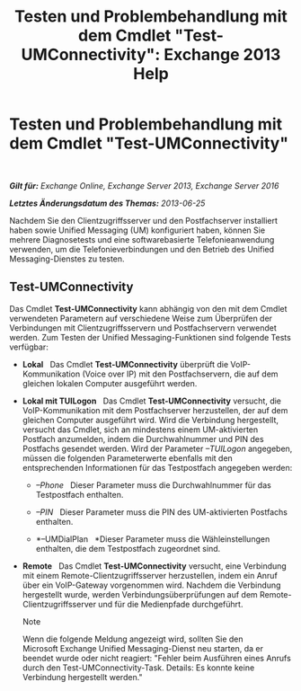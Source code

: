 ﻿---
title: 'Testen und Problembehandlung mit dem Cmdlet "Test-UMConnectivity": Exchange 2013 Help'
TOCTitle: Testen und Problembehandlung mit dem Cmdlet "Test-UMConnectivity"
ms:assetid: 08e67a99-e37f-4afd-bd58-455b62580af7
ms:mtpsurl: https://technet.microsoft.com/de-de/library/Aa995978(v=EXCHG.150)
ms:contentKeyID: 56271559
ms.date: 05/22/2018
mtps_version: v=EXCHG.150
ms.translationtype: MT
---

# Testen und Problembehandlung mit dem Cmdlet \"Test-UMConnectivity\"

 

_**Gilt für:** Exchange Online, Exchange Server 2013, Exchange Server 2016_

_**Letztes Änderungsdatum des Themas:** 2013-06-25_

Nachdem Sie den Clientzugriffsserver und den Postfachserver installiert haben sowie Unified Messaging (UM) konfiguriert haben, können Sie mehrere Diagnosetests und eine softwarebasierte Telefonieanwendung verwenden, um die Telefonieverbindungen und den Betrieb des Unified Messaging-Dienstes zu testen.

## Test-UMConnectivity

Das Cmdlet **Test-UMConnectivity** kann abhängig von den mit dem Cmdlet verwendeten Parametern auf verschiedene Weise zum Überprüfen der Verbindungen mit Clientzugriffsservern und Postfachservern verwendet werden. Zum Testen der Unified Messaging-Funktionen sind folgende Tests verfügbar:

  - **Lokal**   Das Cmdlet **Test-UMConnectivity** überprüft die VoIP-Kommunikation (Voice over IP) mit den Postfachservern, die auf dem gleichen lokalen Computer ausgeführt werden.

  - **Lokal mit TUILogon**   Das Cmdlet **Test-UMConnectivity** versucht, die VoIP-Kommunikation mit dem Postfachserver herzustellen, der auf dem gleichen Computer ausgeführt wird. Wird die Verbindung hergestellt, versucht das Cmdlet, sich an mindestens einem UM-aktivierten Postfach anzumelden, indem die Durchwahlnummer und PIN des Postfachs gesendet werden. Wird der Parameter *–TUILogon* angegeben, müssen die folgenden Parameterwerte ebenfalls mit den entsprechenden Informationen für das Testpostfach angegeben werden:
    
      - *–Phone*   Dieser Parameter muss die Durchwahlnummer für das Testpostfach enthalten.
    
      - *–PIN*   Dieser Parameter muss die PIN des UM-aktivierten Postfachs enthalten.
    
      - *–UMDialPlan   *Dieser Parameter muss die Wähleinstellungen enthalten, die dem Testpostfach zugeordnet sind.

  - **Remote**   Das Cmdlet **Test-UMConnectivity** versucht, eine Verbindung mit einem Remote-Clientzugriffsserver herzustellen, indem ein Anruf über ein VoIP-Gateway vorgenommen wird. Nachdem die Verbindung hergestellt wurde, werden Verbindungsüberprüfungen auf dem Remote-Clientzugriffsserver und für die Medienpfade durchgeführt.
    

    > [!NOTE]
    > Wenn die folgende Meldung angezeigt wird, sollten Sie den Microsoft&nbsp;Exchange Unified Messaging-Dienst neu starten, da er beendet wurde oder nicht reagiert: "Fehler beim Ausführen eines Anrufs durch den Test-UMConnectivity-Task. Details: Es konnte keine Verbindung hergestellt werden."


